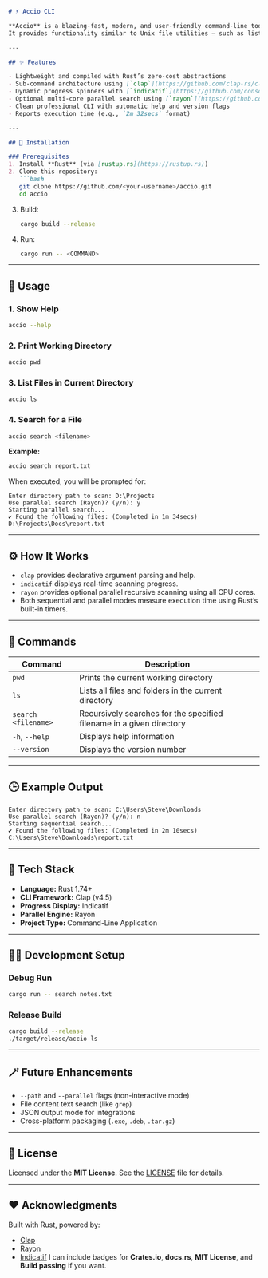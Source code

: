 ````markdown
# ⚡ Accio CLI

**Accio** is a blazing-fast, modern, and user-friendly command-line tool built in **Rust**.  
It provides functionality similar to Unix file utilities — such as listing, locating, and managing files — using **multi-threading**, **progress indicators**, and **tiny footprint performance**.

---

## ✨ Features

- Lightweight and compiled with Rust’s zero-cost abstractions  
- Sub-command architecture using [`clap`](https://github.com/clap-rs/clap)  
- Dynamic progress spinners with [`indicatif`](https://github.com/console-rs/indicatif)  
- Optional multi-core parallel search using [`rayon`](https://github.com/rayon-rs/rayon)  
- Clean professional CLI with automatic help and version flags  
- Reports execution time (e.g., `2m 32secs` format)

---

## 🚀 Installation

### Prerequisites
1. Install **Rust** (via [rustup.rs](https://rustup.rs))
2. Clone this repository:
   ```bash
   git clone https://github.com/<your-username>/accio.git
   cd accio
````

3. Build:

   ```bash
   cargo build --release
   ```
4. Run:

   ```bash
   cargo run -- <COMMAND>
   ```

---

## 📖 Usage

### 1. Show Help

```bash
accio --help
```

### 2. Print Working Directory

```bash
accio pwd
```

### 3. List Files in Current Directory

```bash
accio ls
```

### 4. Search for a File

```bash
accio search <filename>
```

**Example:**

```bash
accio search report.txt
```

When executed, you will be prompted for:

```text
Enter directory path to scan: D:\Projects
Use parallel search (Rayon)? (y/n): y
Starting parallel search...
✔ Found the following files: (Completed in 1m 34secs)
D:\Projects\Docs\report.txt
```

---

## ⚙️ How It Works

* `clap` provides declarative argument parsing and help.
* `indicatif` displays real-time scanning progress.
* `rayon` provides optional parallel recursive scanning using all CPU cores.
* Both sequential and parallel modes measure execution time using Rust’s built-in timers.

---

## 🧩 Commands

| Command             | Description                                                          |
| ------------------- | -------------------------------------------------------------------- |
| `pwd`               | Prints the current working directory                                 |
| `ls`                | Lists all files and folders in the current directory                 |
| `search <filename>` | Recursively searches for the specified filename in a given directory |
| `-h`, `--help`      | Displays help information                                            |
| `--version`         | Displays the version number                                          |

---

## 🕒 Example Output

```text
Enter directory path to scan: C:\Users\Steve\Downloads
Use parallel search (Rayon)? (y/n): n
Starting sequential search...
✔ Found the following files: (Completed in 2m 10secs)
C:\Users\Steve\Downloads\report.txt
```

---

## 🧠 Tech Stack

* **Language:** Rust 1.74+
* **CLI Framework:** Clap (v4.5)
* **Progress Display:** Indicatif
* **Parallel Engine:** Rayon
* **Project Type:** Command-Line Application

---

## 🧑‍💻 Development Setup

### Debug Run

```bash
cargo run -- search notes.txt
```

### Release Build

```bash
cargo build --release
./target/release/accio ls
```

---

## 🪄 Future Enhancements

* `--path` and `--parallel` flags (non-interactive mode)
* File content text search (like `grep`)
* JSON output mode for integrations
* Cross-platform packaging (`.exe`, `.deb`, `.tar.gz`)

---

## 📄 License

Licensed under the **MIT License**.
See the [LICENSE](./LICENSE) file for details.

---

## ❤️ Acknowledgments

Built with Rust, powered by:

* [Clap](https://github.com/clap-rs/clap)
* [Rayon](https://github.com/rayon-rs/rayon)
* [Indicatif](https://github.com/console-rs/indicatif)
I can include badges for **Crates.io**, **docs.rs**, **MIT License**, and **Build passing** if you want.
```
